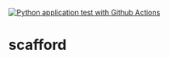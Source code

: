 [![Python application test with Github Actions](https://github.com/push2lan/scafford/actions/workflows/main.yml/badge.svg)](https://github.com/push2lan/scafford/actions/workflows/main.yml)
# scafford
